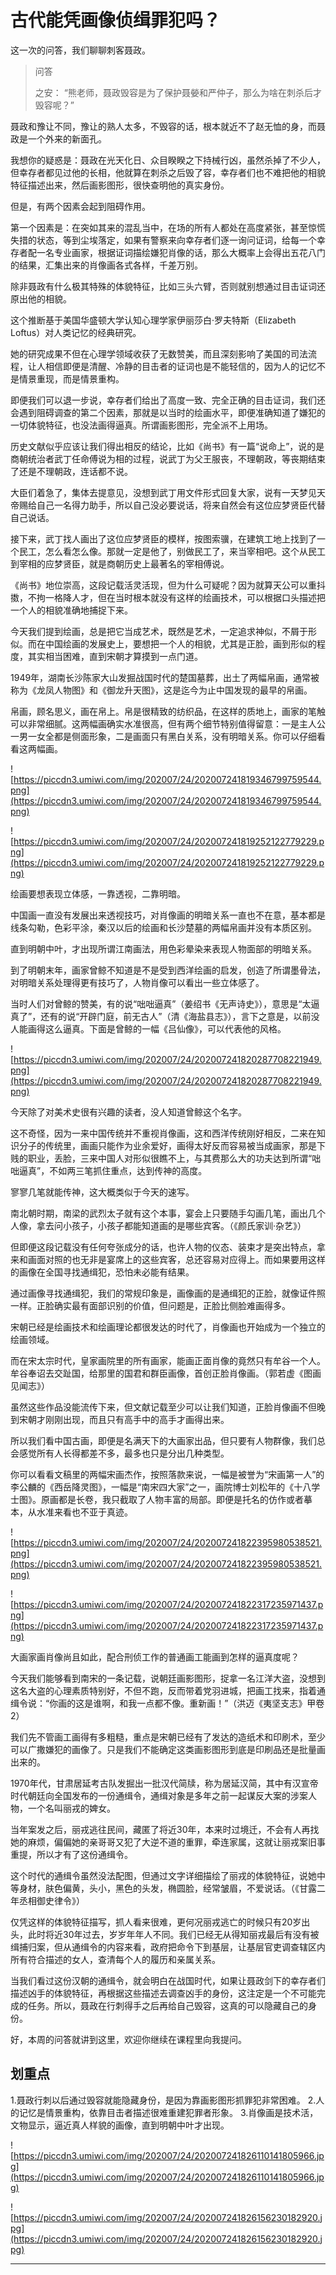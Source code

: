 # 古代能凭画像侦缉罪犯吗？

这一次的问答，我们聊聊刺客聂政。

> 问答
> 
> 之安： “熊老师，聂政毁容是为了保护聂嫈和严仲子，那么为啥在刺杀后才毁容呢？”

聂政和豫让不同，豫让的熟人太多，不毁容的话，根本就近不了赵无恤的身，而聂政是一个外来的新面孔。

我想你的疑惑是：聂政在光天化日、众目睽睽之下持械行凶，虽然杀掉了不少人，但幸存者都见过他的长相，他就算在刺杀之后毁了容，幸存者们也不难把他的相貌特征描述出来，然后画影图形，很快查明他的真实身份。

但是，有两个因素会起到阻碍作用。

第一个因素是：在突如其来的混乱当中，在场的所有人都处在高度紧张，甚至惊慌失措的状态，等到尘埃落定，如果有警察来向幸存者们逐一询问证词，给每一个幸存者配一名专业画家，根据证词描绘嫌犯肖像的话，那么大概率上会得出五花八门的结果，汇集出来的肖像画各式各样，千差万别。

除非聂政有什么极其特殊的体貌特征，比如三头六臂，否则就别想通过目击证词还原出他的相貌。

这个推断基于美国华盛顿大学认知心理学家伊丽莎白·罗夫特斯（Elizabeth Loftus）对人类记忆的经典研究。

她的研究成果不但在心理学领域收获了无数赞美，而且深刻影响了美国的司法流程，让人相信即便是清醒、冷静的目击者的证词也是不能轻信的，因为人的记忆不是情景重现，而是情景重构。

即便我们可以退一步说，幸存者们给出了高度一致、完全正确的目击证词，我们还会遇到阻碍调查的第二个因素，那就是以当时的绘画水平，即便准确知道了嫌犯的一切体貌特征，也没法画得逼真。所谓画影图形，完全派不上用场。

历史文献似乎应该让我们得出相反的结论，比如《尚书》有一篇“说命上”，说的是商朝统治者武丁任命傅说为相的过程，说武丁为父王服丧，不理朝政，等丧期结束了还是不理朝政，连话都不说。

大臣们着急了，集体去提意见，没想到武丁用文件形式回复大家，说有一天梦见天帝赐给自己一名得力助手，所以自己没必要说话，将来自然会有这位应梦贤臣代替自己说话。

接下来，武丁找人画出了这位应梦贤臣的模样，按图索骥，在建筑工地上找到了一个民工，怎么看怎么像。那就一定是他了，别做民工了，来当宰相吧。这个从民工到宰相的应梦贤臣，就是商朝历史上最著名的宰相傅说。

《尚书》地位崇高，这段记载活灵活现，但为什么可疑呢？因为就算天公可以重抖擞，不拘一格降人才，但在当时根本就没有这样的绘画技术，可以根据口头描述把一个人的相貌准确地捕捉下来。

今天我们提到绘画，总是把它当成艺术，既然是艺术，一定追求神似，不屑于形似。而在中国绘画的发展史上，要想把一个人的相貌，尤其是正脸，画到形似的程度，其实相当困难，直到宋朝才算摸到一点门道。

1949年，湖南长沙陈家大山发掘战国时代的楚国墓葬，出土了两幅帛画，通常被称为《龙凤人物图》和《御龙升天图》，这是迄今为止中国发现的最早的帛画。

帛画，顾名思义，画在帛上。帛是很精致的纺织品，在这样的质地上，画家的笔触可以非常细腻。这两幅画确实水准很高，但有两个细节特别值得留意：一是主人公一男一女全都是侧面形象，二是画面只有黑白关系，没有明暗关系。你可以仔细看看这两幅画。

![https://piccdn3.umiwi.com/img/202007/24/202007241819346799759544.png](https://piccdn3.umiwi.com/img/202007/24/202007241819346799759544.png)

![https://piccdn3.umiwi.com/img/202007/24/202007241819252122779229.png](https://piccdn3.umiwi.com/img/202007/24/202007241819252122779229.png)

绘画要想表现立体感，一靠透视，二靠明暗。

中国画一直没有发展出来透视技巧，对肖像画的明暗关系一直也不在意，基本都是线条勾勒，色彩平涂，秦汉以后的绘画和长沙楚墓的两幅帛画并没有本质区别。

直到明朝中叶，才出现所谓江南画法，用色彩晕染来表现人物面部的明暗关系。

到了明朝末年，画家曾鲸不知道是不是受到西洋绘画的启发，创造了所谓墨骨法，对明暗关系处理得更有技巧了，人物肖像可以看出一些立体感了。

当时人们对曾鲸的赞美，有的说“咄咄逼真”（姜绍书《无声诗史》），意思是“太逼真了”，还有的说“开辟门庭，前无古人”（清《海盐县志》），言下之意是，以前没人能画得这么逼真。下面是曾鲸的一幅《吕仙像》，可以代表他的风格。

![https://piccdn3.umiwi.com/img/202007/24/202007241820287708221949.png](https://piccdn3.umiwi.com/img/202007/24/202007241820287708221949.png)

今天除了对美术史很有兴趣的读者，没人知道曾鲸这个名字。

这不奇怪，因为一来中国传统并不重视肖像画，这和西洋传统刚好相反，二来在知识分子的传统里，画画只能作为业余爱好，画得太好反而容易被当成画家，那是下贱的职业，丢脸，三来中国人对形似很瞧不上，与其费那么大的功夫达到所谓“咄咄逼真”，不如两三笔抓住重点，达到传神的高度。

寥寥几笔就能传神，这大概类似于今天的速写。

南北朝时期，南梁的武烈太子就有这个本事，宴会上只要随手勾画几笔，画出几个人像，拿去问小孩子，小孩子都能知道画的是哪些宾客。（《颜氏家训·杂艺》）

但即便这段记载没有任何夸张成分的话，也许人物的仪态、装束才是突出特点，拿来和画面对照的也无非是宴席上的这些宾客，总还容易对应得上。而如果要用这样的画像在全国寻找通缉犯，恐怕未必能有结果。

通过画像寻找通缉犯，我们的常规印象是，画像画的是通缉犯的正脸，就像证件照一样。正脸确实最有面部识别的价值，但问题是，正脸比侧脸难画得多。

宋朝已经是绘画技术和绘画理论都很发达的时代了，肖像画也开始成为一个独立的绘画领域。

而在宋太宗时代，皇家画院里的所有画家，能画正面肖像的竟然只有牟谷一个人。牟谷奉诏去交趾国，给那里的国君和群臣画像，首创正脸肖像画。（郭若虚《图画见闻志》）

虽然这些作品没能流传下来，但文献记载至少可以让我们知道，正脸肖像画不但晚到宋朝才刚刚出现，而且只有高手中的高手才画得出来。

所以我们看中国古画，即便是名满天下的大画家出品，但只要有人物群像，我们总会感觉所有人长得都差不多，最多也只是分出几种类型。

你可以看看文稿里的两幅宋画杰作，按照落款来说，一幅是被誉为“宋画第一人”的李公麟的《西岳降灵图》，一幅是“南宋四大家”之一，画院博士刘松年的《十八学士图》。原画都是长卷，我只截取了人物丰富的局部。即便是托名的仿作或者摹本，从水准来看也不亚于真迹。

![https://piccdn3.umiwi.com/img/202007/24/202007241822395980538521.png](https://piccdn3.umiwi.com/img/202007/24/202007241822395980538521.png)

![https://piccdn3.umiwi.com/img/202007/24/202007241822317235971437.png](https://piccdn3.umiwi.com/img/202007/24/202007241822317235971437.png)

大画家画肖像尚且如此，配合刑侦工作的普通画工能画到怎样的逼真度呢？

今天我们能够看到南宋的一条记载，说朝廷画影图形，捉拿一名江洋大盗，没想到这名大盗的心理素质特别好，不但不跑，反而带着党羽进城，把画工找来，指着通缉令说：“你画的这是谁啊，和我一点都不像。重新画！”（洪迈《夷坚支志》甲卷2）

我们先不管画工画得有多粗糙，重点是宋朝已经有了发达的造纸术和印刷术，至少可以广撒嫌犯的画像了。只是我们不能确定这类画影图形到底是印刷品还是批量画出来的。

1970年代，甘肃居延考古队发掘出一批汉代简牍，称为居延汉简，其中有汉宣帝时代朝廷向全国发布的一份通缉令，通缉对象是多年之前一起谋反大案的涉案人物，一个名叫丽戎的婢女。

当年案发之后，丽戎逃往民间，藏匿了将近30年，本来时过境迁，不会有人再找她的麻烦，偏偏她的亲哥哥又犯了大逆不道的重罪，牵连家属，这就让丽戎案旧事重提，所以才有了这份通缉令。

这个时代的通缉令虽然没法配图，但通过文字详细描绘了丽戎的体貌特征，说她中等身材，肤色偏黄，头小，黑色的头发，椭圆脸，经常皱眉，不爱说话。（《甘露二年丞相御史律令》）

仅凭这样的体貌特征描写，抓人看来很难，更何况丽戎逃亡的时候只有20岁出头，此时将近30年过去，岁岁年年人不同。我们已经无从得知丽戎最后有没有被缉捕归案，但从通缉令的内容来看，政府把命令下到基层，让基层官吏调查辖区内所有符合描述的女人，查清每个人的履历和亲属关系。

当我们看过这份汉朝的通缉令，就会明白在战国时代，如果让聂政剑下的幸存者们描述凶手的体貌特征，再根据这些描述去调查凶手的身份，这注定是一个不可能完成的任务。所以，聂政在行刺得手之后再给自己毁容，这真的可以隐藏自己的身份。

好，本周的问答就讲到这里，欢迎你继续在课程里向我提问。

## 划重点

1.聂政行刺以后通过毁容就能隐藏身份，是因为靠画影图形抓罪犯非常困难。
2.人的记忆是情景重构，依靠目击者描述很难重建犯罪者形象。
3.肖像画是技术活，文物显示，逼近真人样貌的画像，直到明朝中叶才出现。

![https://piccdn3.umiwi.com/img/202007/24/202007241826110141805966.jpg](https://piccdn3.umiwi.com/img/202007/24/202007241826110141805966.jpg)

![https://piccdn3.umiwi.com/img/202007/24/202007241826156230182920.jpg](https://piccdn3.umiwi.com/img/202007/24/202007241826156230182920.jpg)

---
